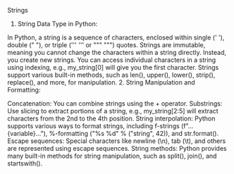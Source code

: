 Strings
1. String Data Type in Python:

In Python, a string is a sequence of characters, enclosed within single (' '), double (" "), or triple (''' ''' or """ """) quotes.
Strings are immutable, meaning you cannot change the characters within a string directly. Instead, you create new strings.
You can access individual characters in a string using indexing, e.g., my_string[0] will give you the first character.
Strings support various built-in methods, such as len(), upper(), lower(), strip(), replace(), and more, for manipulation.
2. String Manipulation and Formatting:

Concatenation: You can combine strings using the + operator.
Substrings: Use slicing to extract portions of a string, e.g., my_string[2:5] will extract characters from the 2nd to the 4th position.
String interpolation: Python supports various ways to format strings, including f-strings (f"...{variable}..."), %-formatting ("%s %d" % ("string", 42)), and str.format().
Escape sequences: Special characters like newline (\n), tab (\t), and others are represented using escape sequences.
String methods: Python provides many built-in methods for string manipulation, such as split(), join(), and startswith().